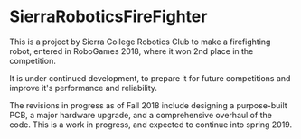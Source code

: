 # SierraRoboticsFireFighter

This is a project by Sierra College Robotics Club to make a firefighting robot, entered in RoboGames 2018, where it won 2nd place in the competition. 

It is under continued development, to prepare it for future competitions and improve it's performance and reliability. 

The revisions in progress as of Fall 2018 include designing a purpose-built PCB, a major hardware upgrade, and a comprehensive overhaul of the code. This is a work in progress, and expected to continue into spring 2019.
